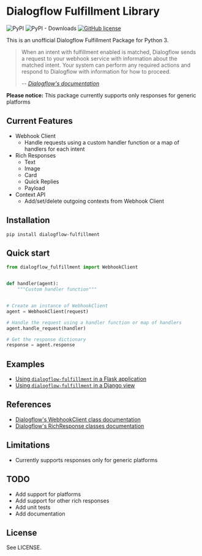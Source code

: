 # Dialogflow Fulfillment Library

![PyPI](https://img.shields.io/pypi/v/dialogflow-fulfillment)
![PyPI - Downloads](https://img.shields.io/pypi/dm/dialogflow-fulfillment?label=pypi%20downloads)
[![GitHub license](https://img.shields.io/github/license/gcaccaos/dialogflow-fulfillment)](https://github.com/gcaccaos/dialogflow-fulfillment/blob/master/LICENSE)

This is an unofficial Dialogflow Fulfillment Package for Python 3.

> When an intent with fulfillment enabled is matched, Dialogflow sends a request to your webhook service with information about the matched intent. Your system can perform any required actions and respond to Dialogflow with information for how to proceed.
>
> -- [*Dialogflow's documentation*](https://cloud.google.com/dialogflow/docs/fulfillment-overview)

**Please notice:** This package currently supports only responses for generic platforms

## Current Features

* Webhook Client
  * Handle requests using a custom handler function or a map of handlers for each intent
* Rich Responses
  * Text
  * Image
  * Card
  * Quick Replies
  * Payload
* Context API
  * Add/set/delete outgoing contexts from Webhook Client

## Installation

```shell
pip install dialogflow-fulfillment
```

## Quick start

```python
from dialogflow_fulfillment import WebhookClient


def handler(agent):
    """Custom handler function"""


# Create an instance of WebhookClient
agent = WebhookClient(request)

# Handle the request using a handler function or map of handlers
agent.handle_request(handler)

# Get the response dictionary
response = agent.response
```

## Examples

* [Using `dialogflow-fulfillment` in a Flask application](https://github.com/gcaccaos/dialogflow-fulfillment/blob/master/samples/flask/app.py)
* [Using `dialogflow-fulfillment` in a Django view](https://github.com/gcaccaos/dialogflow-fulfillment/blob/master/samples/django/views.py)

## References

* [Dialogflow's WebhookClient class documentation](https://dialogflow.com/docs/reference/fulfillment-library/webhook-client)
* [Dialogflow's RichResponse classes documentation](https://dialogflow.com/docs/reference/fulfillment-library/rich-responses)

## Limitations

* Currently supports responses only for generic platforms

## TODO

* Add support for platforms
* Add support for other rich responses
* Add unit tests
* Add documentation

## License

See LICENSE.
